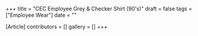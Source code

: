 +++
title = "CEC Employee Grey & Checker Shirt (90's)"
draft = false
tags = ["Employee Wear"]
date = ""

[Article]
contributors = []
gallery = []
+++